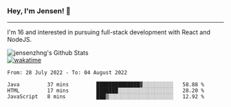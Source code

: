 ### Hey, I'm Jensen! 👋

---

I'm 16 and interested in pursuing full-stack development with React and NodeJS.

![jensenzhng's Github Stats](https://github-readme-stats.vercel.app/api?username=jensenzhng&theme=dark&show_icons=true&count_private=true)
<br />
[![wakatime](https://wakatime.com/badge/user/cbfc263d-3611-4e36-8278-8fad45fe3f62.svg)](https://wakatime.com/@cbfc263d-3611-4e36-8278-8fad45fe3f62)

<!--START_SECTION:waka-->

```text
From: 28 July 2022 - To: 04 August 2022

Java         37 mins         ██████████████▓░░░░░░░░░░   58.88 %
HTML         17 mins         ███████░░░░░░░░░░░░░░░░░░   28.20 %
JavaScript   8 mins          ███▒░░░░░░░░░░░░░░░░░░░░░   12.92 %
```

<!--END_SECTION:waka-->

